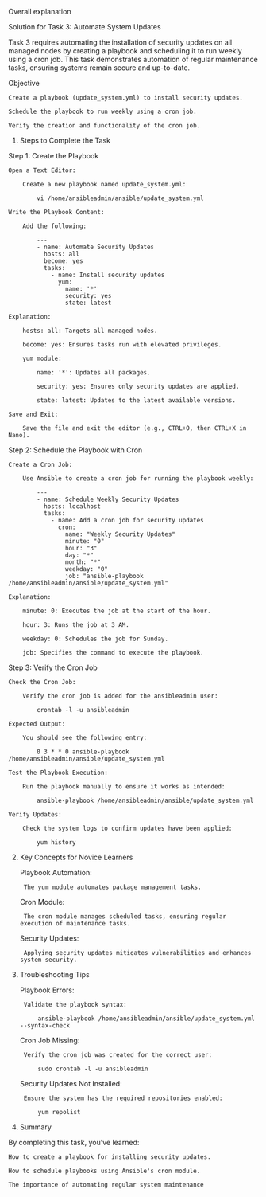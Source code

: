 Overall explanation

Solution for Task 3: Automate System Updates

Task 3 requires automating the installation of security updates on all managed nodes by creating a playbook and scheduling it to run weekly using a cron job. This task demonstrates automation of regular maintenance tasks, ensuring systems remain secure and up-to-date.

Objective

    Create a playbook (update_system.yml) to install security updates.

    Schedule the playbook to run weekly using a cron job.

    Verify the creation and functionality of the cron job.

1. Steps to Complete the Task

Step 1: Create the Playbook

    Open a Text Editor:

        Create a new playbook named update_system.yml:

            vi /home/ansibleadmin/ansible/update_system.yml

    Write the Playbook Content:

        Add the following:

            ---
            - name: Automate Security Updates
              hosts: all
              become: yes
              tasks:
                - name: Install security updates
                  yum:
                    name: '*'
                    security: yes
                    state: latest

    Explanation:

        hosts: all: Targets all managed nodes.

        become: yes: Ensures tasks run with elevated privileges.

        yum module:

            name: '*': Updates all packages.

            security: yes: Ensures only security updates are applied.

            state: latest: Updates to the latest available versions.

    Save and Exit:

        Save the file and exit the editor (e.g., CTRL+O, then CTRL+X in Nano).

Step 2: Schedule the Playbook with Cron

    Create a Cron Job:

        Use Ansible to create a cron job for running the playbook weekly:

            ---
            - name: Schedule Weekly Security Updates
              hosts: localhost
              tasks:
                - name: Add a cron job for security updates
                  cron:
                    name: "Weekly Security Updates"
                    minute: "0"
                    hour: "3"
                    day: "*"
                    month: "*"
                    weekday: "0"
                    job: "ansible-playbook /home/ansibleadmin/ansible/update_system.yml"

    Explanation:

        minute: 0: Executes the job at the start of the hour.

        hour: 3: Runs the job at 3 AM.

        weekday: 0: Schedules the job for Sunday.

        job: Specifies the command to execute the playbook.

Step 3: Verify the Cron Job

    Check the Cron Job:

        Verify the cron job is added for the ansibleadmin user:

            crontab -l -u ansibleadmin

    Expected Output:

        You should see the following entry:

            0 3 * * 0 ansible-playbook /home/ansibleadmin/ansible/update_system.yml

    Test the Playbook Execution:

        Run the playbook manually to ensure it works as intended:

            ansible-playbook /home/ansibleadmin/ansible/update_system.yml

    Verify Updates:

        Check the system logs to confirm updates have been applied:

            yum history

2. Key Concepts for Novice Learners

    Playbook Automation:

        The yum module automates package management tasks.

    Cron Module:

        The cron module manages scheduled tasks, ensuring regular execution of maintenance tasks.

    Security Updates:

        Applying security updates mitigates vulnerabilities and enhances system security.

3. Troubleshooting Tips

    Playbook Errors:

        Validate the playbook syntax:

            ansible-playbook /home/ansibleadmin/ansible/update_system.yml --syntax-check

    Cron Job Missing:

        Verify the cron job was created for the correct user:

            sudo crontab -l -u ansibleadmin

    Security Updates Not Installed:

        Ensure the system has the required repositories enabled:

            yum repolist

4. Summary

By completing this task, you’ve learned:

    How to create a playbook for installing security updates.

    How to schedule playbooks using Ansible's cron module.

    The importance of automating regular system maintenance
